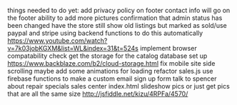 things needed to do yet:
add privacy policy on footer
contact info will go on the footer
ability to add more pictures
confirmation that admin status has been changed
have the store still show old listings but marked as sold/use paypal and stripe using backend functions to do this automatically https://www.youtube.com/watch?v=7k03jobKGXM&list=WL&index=31&t=524s
implement browser compatability check
get the storage for the catalog database set up https://www.backblaze.com/b2/cloud-storage.html
fix mobile site side scrolling
maybe add some animations for loading
refactor sales.js
use firebase functions to make a custom email sign up form
talk to spencer about repair specials sales
center index.html slideshow pics or just get pics that are all the same size http://jsfiddle.net/kizu/4RPFa/4570/

